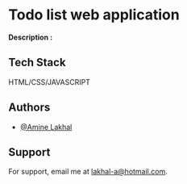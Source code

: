 
# Todo list web application




**Description :** 


## Tech Stack

HTML/CSS/JAVASCRIPT

## Authors

- [@Amine Lakhal](https://github.com/aminelkl)

## Support

For support, email me at lakhal-a@hotmail.com.

